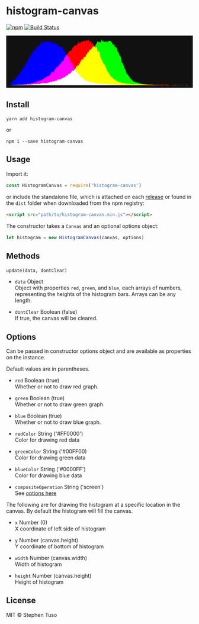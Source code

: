 # histogram-canvas

[![npm](https://img.shields.io/npm/v/histogram-canvas.svg)](https://www.npmjs.com/package/histogram-canvas) [![Build Status](https://travis-ci.org/stephentuso/histogram-canvas.svg?branch=master&style=flat-square)](https://travis-ci.org/stephentuso/histogram-canvas)

![Preview Image](https://raw.githubusercontent.com/stephentuso/histogram-canvas/master/preview.png)

## Install

```
yarn add histogram-canvas
```

or

```
npm i --save histogram-canvas
```

## Usage

Import it:

```javascript
const HistogramCanvas = require('histogram-canvas')
```

or include the standalone file, which is attached on each [release](https://github.com/stephentuso/histogram-canvas/releases) or found in the `dist` folder when downloaded from the npm registry:

```html
<script src="path/to/histogram-canvas.min.js"></script>
```

The constructor takes a `Canvas` and an optional options object:

```javascript
let histogram = new HistogramCanvas(canvas, options)
```

## Methods

`update(data, dontClear)`

 - `data` Object<br>
    Object with properties `red`, `green`, and `blue`, each arrays of numbers, representing the heights of the histogram bars. Arrays can be any length.

 - `dontClear` Boolean (false)<br>
    If true, the canvas will be cleared.

## Options

Can be passed in constructor options object and are available as properties on the instance.

Default values are in parentheses.

 - `red` Boolean (true)<br>
    Whether or not to draw red graph.

 - `green` Boolean (true)<br>
    Whether or not to draw green graph.

 - `blue` Boolean (true)<br>
    Whether or not to draw blue graph.

 - `redColor` String ('#FF0000')<br>
    Color for drawing red data

 - `greenColor` String ('#00FF00)<br>
    Color for drawing green data

 - `blueColor` String ('#0000FF')<br>
    Color for drawing blue data

 - `compositeOperation` String ('screen')<br>
    See [options here](https://developer.mozilla.org/en-US/docs/Web/API/CanvasRenderingContext2D/globalCompositeOperation)

The following are for drawing the histogram at a specific location in the canvas. By default the histogram will fill the canvas.

 - `x` Number (0)<br>
    X coordinate of left side of histogram

 - `y` Number (canvas.height)<br>
    Y coordinate of bottom of histogram

 - `width` Number (canvas.width)<br>
    Width of histogram

 - `height` Number (canvas.height)<Br>
    Height of histogram

## License

MIT © Stephen Tuso
